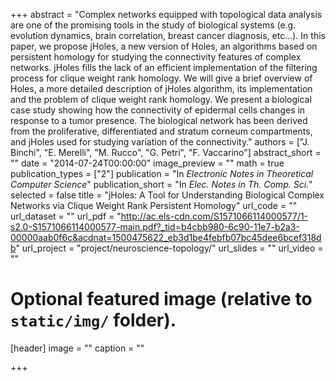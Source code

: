+++
abstract = "Complex networks equipped with topological data analysis are one of the promising tools in the study of biological systems (e.g. evolution dynamics, brain correlation, breast cancer diagnosis, etc…). In this paper, we propose jHoles, a new version of Holes, an algorithms based on persistent homology for studying the connectivity features of complex networks. jHoles fills the lack of an efficient implementation of the filtering process for clique weight rank homology. We will give a brief overview of Holes, a more detailed description of jHoles algorithm, its implementation and the problem of clique weight rank homology. We present a biological case study showing how the connectivity of epidermal cells changes in response to a tumor presence. The biological network has been derived from the proliferative, differentiated and stratum corneum compartments, and jHoles used for studying variation of the connectivity."
authors = ["J. Binchi", "E. Merelli", "M. Rucco", "G. Petri", "F. Vaccarino"]
abstract_short = ""
date = "2014-07-24T00:00:00"
image_preview = ""
math = true
publication_types = ["2"]
publication = "In *Electronic Notes in Theoretical Computer Science*"
publication_short = "In *Elec. Notes in Th. Comp. Sci.*"
selected = false
title = "jHoles: A Tool for Understanding Biological Complex Networks via Clique Weight Rank Persistent Homology"
url_code = ""
url_dataset = ""
url_pdf = "http://ac.els-cdn.com/S1571066114000577/1-s2.0-S1571066114000577-main.pdf?_tid=b4cbb980-6c90-11e7-b2a3-00000aab0f6c&acdnat=1500475622_eb3d1be4febfb07bc45dee6bcef318db"
url_project = "project/neuroscience-topology/"
url_slides = ""
url_video = ""


# Optional featured image (relative to `static/img/` folder).
[header]
image = ""
caption = ""

+++
